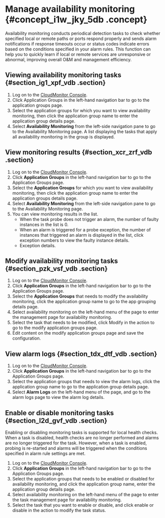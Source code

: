# Manage availability monitoring {#concept_i1w_jky_5db .concept}

Availability monitoring conducts periodical detection tasks to check whether specified local or remote paths or ports respond properly and sends alarm notifications if response timeouts occur or status codes indicate errors based on the conditions specified in your alarm rules. This function can help you to quickly learn if local or remote services are unresponsive or abnormal, improving overall O&M and management efficiency.

## Viewing availability monitoring tasks {#section_ig1_xpf_vdb .section}

1.  Log on to the [CloudMonitor Console](https://partners-intl.console.aliyun.com/#/cms).
2.  Click Application Groups in the left-hand navigation bar to go to the application groups page.
3.  Select the application groups for which you want to view availability monitoring, then click the application group name to enter the application group details page.
4.  Select **Availability Monitoring** from the left-side navigation pane to go to the Availability Monitoring page. A list displaying the tasks that apply all availability monitoring in the group is displayed.

## View monitoring results {#section_xcr_zrf_vdb .section}

1.  Log on to the [CloudMonitor Console](https://partners-intl.console.aliyun.com/#/cms).
2.  Click **Application Groups** in the left-hand navigation bar to go to the Application Groups page.
3.  Select the **Application Groups** for which you want to view availability monitoring, then click the application group name to enter the application groups details page.
4.  Select **Availability Monitoring** from the left-side navigation pane to go to the Availability Monitoring page.
5.  You can view monitoring results in the list.
    -   When the task probe does not trigger an alarm, the number of faulty instances in the list is 0.
    -   When an alarm is triggered for a probe exception, the number of instances that triggered an alarm is displayed in the list, click exception numbers to view the faulty instance details.
    -   Exception details.

## Modify availability monitoring tasks {#section_pzk_vsf_vdb .section}

1.  Log on to the [CloudMonitor Console](https://partners-intl.console.aliyun.com/#/cms).
2.  Click **Application Groups** in the left-hand navigation bar to go to the Application Groups page.
3.  Select the **Application Groups** that needs to modify the availability monitoring, click the application group name to go to the app grouping details page.
4.  Select availability monitoring on the left-hand menu of the page to enter the management page for availability monitoring.
5.  Select the task that needs to be modified, click Modify in the action to go to the modify application groups page.
6.  Edit content on the modify application groups page and save the configuration.

## View alarm logs {#section_tdx_dtf_vdb .section}

1.  Log on to the [CloudMonitor Console](https://partners-intl.console.aliyun.com/#/cms).
2.  Click **Application Groups** in the left-hand navigation bar to go to the Application Groups page.
3.  Select the application groups that needs to view the alarm logs, click the application group name to go to the application group details page.
4.  Select **Alarm Logs** on the left-hand menu of the page, and go to the alarm logs page to view the alarm log details.

## Enable or disable monitoring tasks {#section_l2d_gvf_vdb .section}

Enabling or disabling monitoring tasks is supported for local health checks. When a task is disabled, health checks are no longer performed and alarms are no longer triggered for the task. However, when a task is enabled, probing is re-started and alarms will be triggered when the conditions specified in alarm rule settings are met.

1.  Log on to the [CloudMonitor Console](https://partners-intl.console.aliyun.com/#/cms).
2.  Click **Application Groups** in the left-hand navigation bar to go to the Application Groups page.
3.  Select the application groups that needs to be enabled or disabled for availability monitoring, and click the application group name, enter the application group details page.
4.  Select availability monitoring on the left-hand menu of the page to enter the task management page for availability monitoring.
5.  Select the task that you want to enable or disable, and click enable or disable in the action to modify the task status.

